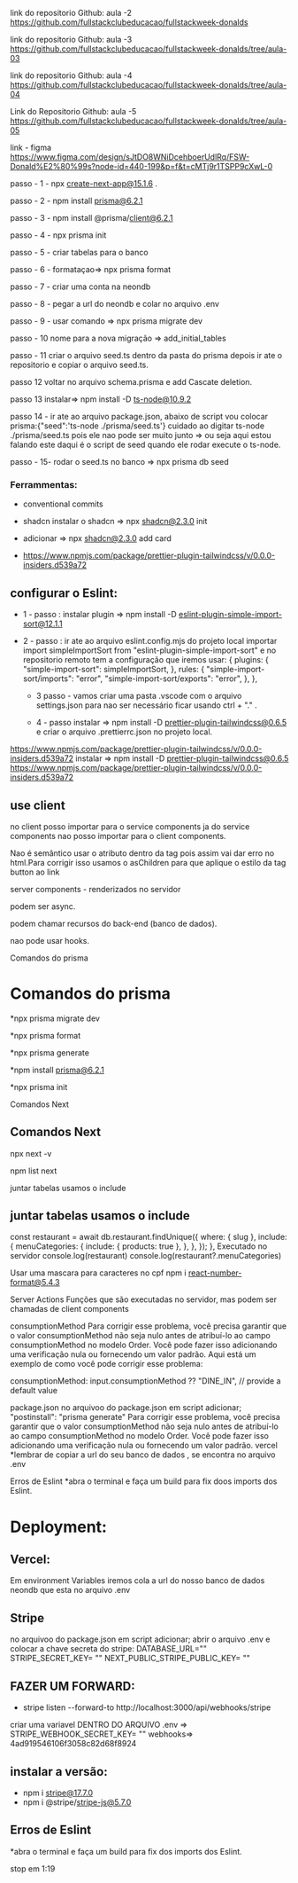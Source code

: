 link do repositorio Github: aula -2
https://github.com/fullstackclubeducacao/fullstackweek-donalds

link do repositorio Github: aula -3
https://github.com/fullstackclubeducacao/fullstackweek-donalds/tree/aula-03

link do repositorio Github: aula -4
https://github.com/fullstackclubeducacao/fullstackweek-donalds/tree/aula-04

Link do Repositorio Github: aula -5
https://github.com/fullstackclubeducacao/fullstackweek-donalds/tree/aula-05

link - figma
https://www.figma.com/design/sJtDO8WNiDcehboerUdlRq/FSW-Donald%E2%80%99s?node-id=440-199&p=f&t=cMTj9r1TSPP9cXwL-0

passo - 1 - npx create-next-app@15.1.6 .

passo - 2 - npm install prisma@6.2.1

passo - 3 - npm install @prisma/client@6.2.1

passo - 4 - npx prisma init

passo - 5 - criar tabelas para o banco

passo - 6 - formataçao=> npx prisma format

passo - 7 - criar uma conta na neondb

passo - 8 - pegar a url do neondb e colar no arquivo .env

passo - 9 - usar comando => npx prisma migrate dev

passo - 10 nome para a nova migração => add_initial_tables

passo - 11 criar o arquivo seed.ts dentro da pasta do prisma depois ir ate o repositorio e copiar o arquivo seed.ts.

passo 12 voltar no arquivo schema.prisma e add Cascate deletion.

passo 13 instalar=> npm install -D ts-node@10.9.2

passo 14 - ir ate ao arquivo package.json, abaixo de script vou colocar prisma:{"seed":'ts-node ./prisma/seed.ts'} cuidado ao digitar ts-node ./prisma/seed.ts pois ele nao pode ser muito junto => ou seja aqui estou falando este daqui é o script de seed quando ele rodar execute o ts-node.

passo - 15- rodar o seed.ts no banco => npx prisma db seed

### Ferrammentas:

* conventional commits

* shadcn instalar o shadcn => npx shadcn@2.3.0 init

* adicionar => npx shadcn@2.3.0 add card 

* https://www.npmjs.com/package/prettier-plugin-tailwindcss/v/0.0.0-insiders.d539a72 



## configurar o Eslint:

* 1 - passo : instalar plugin => npm install -D eslint-plugin-simple-import-sort@12.1.1

* 2 - passo : ir ate ao arquivo eslint.config.mjs do projeto local importar import simpleImportSort from "eslint-plugin-simple-import-sort"
e no repositorio remoto tem a configuração que iremos usar:
{
    plugins: {
      "simple-import-sort": simpleImportSort,
    },
    rules: {
      "simple-import-sort/imports": "error",
      "simple-import-sort/exports": "error",
    },
  },

  * 3 passo - vamos criar uma  pasta .vscode com o arquivo settings.json para nao ser necessário ficar  usando ctrl + "." .

  * 4 - passo instalar => npm install -D prettier-plugin-tailwindcss@0.6.5 e  criar o arquivo .prettierrc.json no projeto local.

 <https://www.npmjs.com/package/prettier-plugin-tailwindcss/v/0.0.0-insiders.d539a72>
 instalar => npm install -D prettier-plugin-tailwindcss@0.6.5
 <https://www.npmjs.com/package/prettier-plugin-tailwindcss/v/0.0.0-insiders.d539a72>
## use client
  
no client posso importar para o service components ja do service components nao posso importar para o client components.

Nao é semântico usar o atributo dentro da tag pois assim vai dar erro no html.Para corrigir isso usamos o asChildren para que aplique o estilo da tag button ao link
  
server components - renderizados no servidor

podem ser async.

podem chamar recursos do back-end (banco de dados).

nao pode usar hooks.

Comandos do prisma
# Comandos do prisma

*npx prisma migrate dev

*npx prisma format

*npx prisma generate

*npm install prisma@6.2.1

*npx prisma init

Comandos Next
## Comandos Next

npx next -v

npm list next

juntar tabelas usamos o include
## juntar tabelas usamos o include

const restaurant = await db.restaurant.findUnique({ where: { slug }, include: { menuCategories: { include: { products: true }, }, }, });
    },
Executado no servidor
console.log(restaurant) console.log(restaurant?.menuCategories)

Usar uma mascara para caracteres no cpf
npm i react-number-format@5.4.3

Server Actions
Funções que são executadas no servidor, mas podem ser chamadas de client components

consumptionMethod
Para corrigir esse problema, você precisa garantir que o valor consumptionMethod não seja nulo antes de atribuí-lo ao campo consumptionMethod no modelo Order. Você pode fazer isso adicionando uma verificação nula ou fornecendo um valor padrão. Aqui está um exemplo de como você pode corrigir esse problema:

consumptionMethod: input.consumptionMethod ?? "DINE_IN", // provide a default value

package.json
no arquivoo do package.json em script adicionar; "postinstall": "prisma generate"
Para corrigir esse problema, você precisa garantir que o valor consumptionMethod não seja nulo antes de atribuí-lo ao campo consumptionMethod no modelo Order. Você pode fazer isso adicionando uma verificação nula ou fornecendo um valor padrão.
vercel
*lembrar de copiar a url do seu banco de dados , se encontra no arquivo .env

Erros de Eslint
*abra o terminal e faça um build para fix doos imports dos Eslint.

#  Deployment:
## Vercel:
Em environment Variables iremos cola a url do  nosso banco de dados neondb que esta  no arquivo .env

## Stripe
no arquivoo do package.json em script adicionar;
abrir o arquivo .env e colocar a  chave secreta  do  stripe:
DATABASE_URL=""
STRIPE_SECRET_KEY= ""
NEXT_PUBLIC_STRIPE_PUBLIC_KEY= ""

## FAZER UM FORWARD:
* stripe listen --forward-to http://localhost:3000/api/webhooks/stripe

criar  uma variavel DENTRO DO ARQUIVO .env => STRIPE_WEBHOOK_SECRET_KEY= "" 
webhooks=> 4ad919546106f3058c82d68f8924 
## instalar a versão:

* npm i stripe@17.7.0
* npm i @stripe/stripe-js@5.7.0

## Erros de Eslint

*abra  o terminal  e faça um build para fix dos imports  dos Eslint.

stop em 1:19 